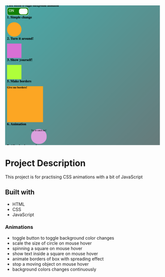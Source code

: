 ![preview](preview.png)
# Project Description
This project is for practising CSS animations with a bit of JavaScript

## Built with
- HTML
- CSS
- JavaScript

### Animations
- toggle button to toggle background color changes
- scale the size of circle on mouse hover 
- spinning a square on mouse hover
- show text inside a square on mouse hover
- animate borders of box with spreading effect
- stop a moving object on mouse hover
- background colors changes continuously 